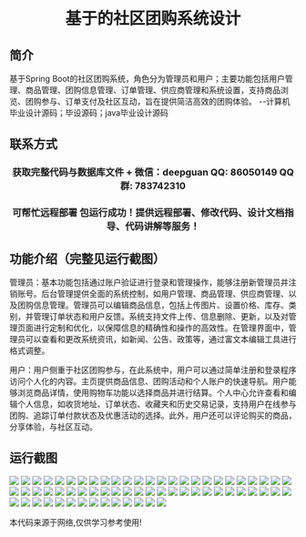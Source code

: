 <p><h1 align="center">基于的社区团购系统设计</h1></p>

## 简介
基于Spring Boot的社区团购系统，角色分为管理员和用户；主要功能包括用户管理、商品管理、团购信息管理、订单管理、供应商管理和系统设置，支持商品浏览、团购参与、订单支付及社区互动，旨在提供简洁高效的团购体验。    --计算机毕业设计源码；毕设源码；java毕业设计源码


## 联系方式
<p><h3 align="center">获取完整代码与数据库文件 + 微信：deepguan QQ: 86050149 QQ群: 783742310</h3></p>
<p><h3 align="center">可帮忙远程部署 包运行成功！提供远程部署、修改代码、设计文档指导、代码讲解等服务！</h3></p>

## 功能介绍（完整见运行截图）
管理员：基本功能包括通过账户验证进行登录和管理操作，能够注册新管理员并注销账号。后台管理提供全面的系统控制，如用户管理、商品管理、供应商管理、以及团购信息管理。管理员可以编辑商品信息，包括上传图片、设置价格、库存、类别，并管理订单状态和用户反馈。系统支持文件上传、信息删除、更新，以及对管理页面进行定制和优化，以保障信息的精确性和操作的高效性。在管理界面中，管理员可以查看和更改系统资讯，如新闻、公告、政策等，通过富文本编辑工具进行格式调整。

用户：用户侧重于社区团购参与，在此系统中，用户可以通过简单注册和登录程序访问个人化的内容。主页提供商品信息、团购活动和个人账户的快速导航。用户能够浏览商品详情，使用购物车功能以选择商品并进行结算。个人中心允许查看和编辑个人信息，如收货地址、订单状态、收藏夹和历史交易记录，支持用户在线参与团购、追踪订单付款状态及优惠活动的选择。此外，用户还可以评论购买的商品，分享体验，与社区互动。


## 运行截图
![](img/001.jpg)
![](img/002.jpg)
![](img/003.jpg)
![](img/004.jpg)
![](img/005.jpg)
![](img/006.jpg)
![](img/007.jpg)
![](img/008.jpg)
![](img/009.jpg)
![](img/010.jpg)
![](img/011.jpg)
![](img/012.jpg)
![](img/013.jpg)
![](img/014.jpg)
![](img/015.jpg)
![](img/016.jpg)
![](img/017.jpg)
![](img/018.jpg)
![](img/019.jpg)
![](img/020.jpg)
![](img/021.jpg)
![](img/022.jpg)
![](img/023.jpg)
![](img/024.jpg)
![](img/025.jpg)
![](img/026.jpg)
![](img/027.jpg)
![](img/028.jpg)
![](img/029.jpg)
![](img/030.jpg)
![](img/031.jpg)
![](img/032.jpg)
![](img/033.jpg)
![](img/034.jpg)
![](img/035.jpg)
![](img/036.jpg)
![](img/037.jpg)
![](img/038.jpg)
![](img/039.jpg)
![](img/040.jpg)
![](img/041.jpg)
![](img/042.jpg)
![](img/043.jpg)
![](img/044.jpg)
![](img/045.jpg)
![](img/046.jpg)
![](img/047.jpg)
![](img/048.jpg)
![](img/049.jpg)
![](img/050.jpg)
![](img/051.jpg)
![](img/052.jpg)
![](img/053.jpg)
![](img/054.jpg)
![](img/055.jpg)
![](img/056.jpg)
![](img/057.jpg)
![](img/058.jpg)
![](img/059.jpg)
![](img/060.jpg)
![](img/061.jpg)
![](img/062.jpg)
![](img/063.jpg)
![](img/064.jpg)

<p>本代码来源于网络,仅供学习参考使用!</p>
